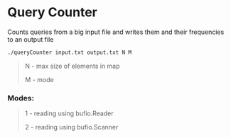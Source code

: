 # Query Counter

Counts queries from a big input file and writes them and their frequencies to an output file


```bash
./queryCounter input.txt output.txt N M
```

> N - max size of elements in map
>
>M - mode

### Modes:

> 1 - reading using bufio.Reader
> 
> 2 - reading using bufio.Scanner
